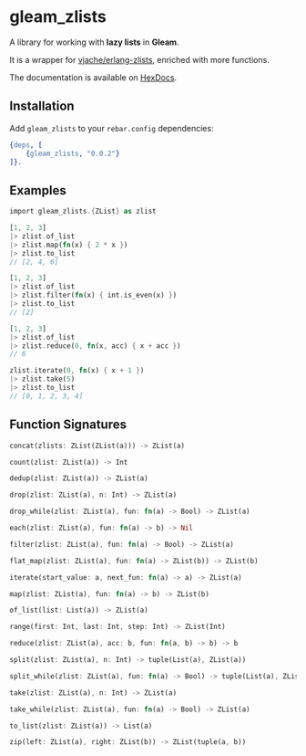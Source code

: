 # gleam_zlists

A library for working with **lazy lists** in **Gleam**.

It is a wrapper for [vjache/erlang-zlists](https://github.com/vjache/erlang-zlists), enriched with more functions.

The documentation is available on [HexDocs](https://hexdocs.pm/gleam_zlists/).

## Installation

Add `gleam_zlists` to your `rebar.config` dependencies:

```erlang
{deps, [
    {gleam_zlists, "0.0.2"}
]}.
```

## Examples

```rust
import gleam_zlists.{ZList} as zlist

[1, 2, 3]
|> zlist.of_list
|> zlist.map(fn(x) { 2 * x })
|> zlist.to_list
// [2, 4, 6]

[1, 2, 3]
|> zlist.of_list
|> zlist.filter(fn(x) { int.is_even(x) })
|> zlist.to_list
// [2]

[1, 2, 3]
|> zlist.of_list
|> zlist.reduce(0, fn(x, acc) { x + acc })
// 6

zlist.iterate(0, fn(x) { x + 1 })
|> zlist.take(5)
|> zlist.to_list
// [0, 1, 2, 3, 4]
```

## Function Signatures

```rust
concat(zlists: ZList(ZList(a))) -> ZList(a)
```

```rust
count(zlist: ZList(a)) -> Int
```

```rust
dedup(zlist: ZList(a)) -> ZList(a)
```

```rust
drop(zlist: ZList(a), n: Int) -> ZList(a)
```

```rust
drop_while(zlist: ZList(a), fun: fn(a) -> Bool) -> ZList(a)
```

```rust
each(zlist: ZList(a), fun: fn(a) -> b) -> Nil
```

```rust
filter(zlist: ZList(a), fun: fn(a) -> Bool) -> ZList(a)
```

```rust
flat_map(zlist: ZList(a), fun: fn(a) -> ZList(b)) -> ZList(b)
```

```rust
iterate(start_value: a, next_fun: fn(a) -> a) -> ZList(a)
```

```rust
map(zlist: ZList(a), fun: fn(a) -> b) -> ZList(b)
```

```rust
of_list(list: List(a)) -> ZList(a)
```

```rust
range(first: Int, last: Int, step: Int) -> ZList(Int)
```

```rust
reduce(zlist: ZList(a), acc: b, fun: fn(a, b) -> b) -> b
```

```rust
split(zlist: ZList(a), n: Int) -> tuple(List(a), ZList(a))
```

```rust
split_while(zlist: ZList(a), fun: fn(a) -> Bool) -> tuple(List(a), ZList(a))
```

```rust
take(zlist: ZList(a), n: Int) -> ZList(a)
```

```rust
take_while(zlist: ZList(a), fun: fn(a) -> Bool) -> ZList(a)
```

```rust
to_list(zlist: ZList(a)) -> List(a)
```

```rust
zip(left: ZList(a), right: ZList(b)) -> ZList(tuple(a, b))
```
